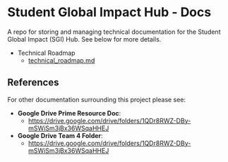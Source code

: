 # Student Global Impact Hub - Docs

A repo for storing and managing technical documentation for the Student Global Impact (SGI) Hub. See below for more details.

- Technical Roadmap
    - [technical_roadmap.md](technical_roadmap.md)

## References

For other documentation surrounding this project please see: 

- __Google Drive Prime Resource Doc__:
    - https://drive.google.com/drive/folders/1QDr8RWZ-DBy-mSWiSm3jBx36WSqaHHEJ
- __Google Drive Team 4 Folder__:
    - https://drive.google.com/drive/folders/1QDr8RWZ-DBy-mSWiSm3jBx36WSqaHHEJ